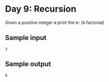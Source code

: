 # Day 9: Recursion

Given a positive integer `N` print the `N!` (`N` factorial)

## Sample input

    3

## Sample output

    6

